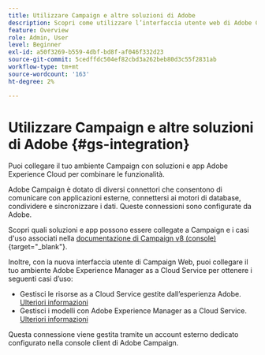 ```yaml
---
title: Utilizzare Campaign e altre soluzioni di Adobe
description: Scopri come utilizzare l’interfaccia utente web di Adobe Campaign e le soluzioni e le app Adobe Experience Cloud
feature: Overview
role: Admin, User
level: Beginner
exl-id: a50f3269-b559-4dbf-bd8f-af046f332d23
source-git-commit: 5cedffdc504ef82cbd3a262beb80d3c55f2831ab
workflow-type: tm+mt
source-wordcount: '163'
ht-degree: 2%

---
```


# Utilizzare Campaign e altre soluzioni di Adobe {#gs-integration}

Puoi collegare il tuo ambiente Campaign con soluzioni e app Adobe Experience Cloud per combinare le funzionalità.

Adobe Campaign è dotato di diversi connettori che consentono di comunicare con applicazioni esterne, connettersi ai motori di database, condividere e sincronizzare i dati. Queste connessioni sono configurate da Adobe.

Scopri quali soluzioni e app possono essere collegate a Campaign e i casi d&#39;uso associati nella [documentazione di Campaign v8 (console)](https://experienceleague.adobe.com/docs/campaign/campaign-v8/connect/integration.html){target="_blank"}.

Inoltre, con la nuova interfaccia utente di Campaign Web, puoi collegare il tuo ambiente Adobe Experience Manager as a Cloud Service per ottenere i seguenti casi d’uso:

* Gestisci le risorse as a Cloud Service gestite dall’esperienza Adobe. [Ulteriori informazioni](aem-assets.md)
* Gestisci i modelli con Adobe Experience Manager as a Cloud Service. [Ulteriori informazioni](aem-content.md)

Questa connessione viene gestita tramite un account esterno dedicato configurato nella console client di Adobe Campaign.
